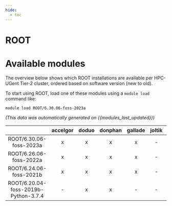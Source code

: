 ```yaml
---
hide:
  - toc
---
```


ROOT
====

# Available modules


The overview below shows which ROOT installations are available per HPC-UGent Tier-2 cluster, ordered based on software version (new to old).

To start using ROOT, load one of these modules using a `module load` command like:

```shell
module load ROOT/6.30.06-foss-2023a
```

*(This data was automatically generated on {{modules_last_updated}})*  

| |accelgor|doduo|donphan|gallade|joltik|shinx|skitty|
| :---: | :---: | :---: | :---: | :---: | :---: | :---: | :---: |
|ROOT/6.30.06-foss-2023a|x|x|x|x|-|x|x|
|ROOT/6.26.06-foss-2022a|x|x|x|x|-|-|-|
|ROOT/6.24.06-foss-2021b|x|x|x|x|-|-|-|
|ROOT/6.20.04-foss-2019b-Python-3.7.4|-|x|x|-|-|-|-|
